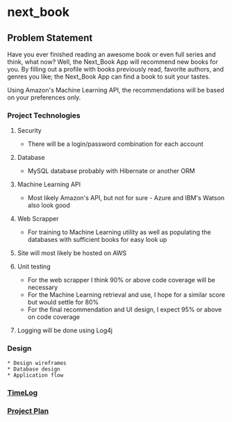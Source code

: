 # next_book


## Problem Statement

Have you ever finished reading an awesome book or even full series and think, what now? Well, the Next_Book App will recommend new books for you. By filling out a profile with books previously read, favorite authors, and genres you like; the Next_Book App can find a book to suit your tastes.

Using Amazon's Machine Learning API, the recommendations will be based on your preferences only.


### Project Technologies

1. Security 
    - There will be a login/password combination for each account

2. Database
    - MySQL database probably with Hibernate or another ORM

3. Machine Learning API
    - Most likely Amazon's API, but not for sure - Azure and IBM's Watson also look good

4. Web Scrapper
    - For training to Machine Learning utility as well as populating the databases with sufficient books for easy look up

5. Site will most likely be hosted on AWS
    
6. Unit testing
    - For the web scrapper I think 90% or above code coverage will be necessary
    - For the Machine Learning retrieval and use, I hope for a similar score but would settle for 80%
    - For the final recommendation and UI design, I expect 95% or above on code coverage

7. Logging will be done using Log4j


### Design
    * Design wireframes
    * Database design
    * Application flow


### [TimeLog](https://github.com/j-stoff/my_next_book/blob/master/TimeLog.md)

### [Project Plan](https://github.com/j-stoff/my_next_book/blob/master/ProjectPlan.md)

